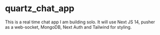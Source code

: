 # quartz_chat_app
This is a real time chat app I am building solo. It will use Next JS 14, pusher as a web-socket, MongoDB, Next Auth and Tailwind for styling.
